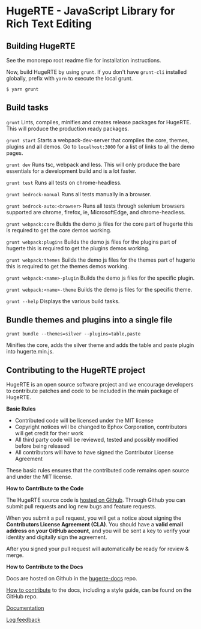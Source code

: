 HugeRTE - JavaScript Library for Rich Text Editing
===================================================

Building HugeRTE
-----------------
See the monorepo root readme file for installation instructions.

Now, build HugeRTE by using `grunt`. If you don't have `grunt-cli` installed globally, prefix with `yarn` to execute the local grunt.
```
$ yarn grunt
```

Build tasks
------------
`grunt`
Lints, compiles, minifies and creates release packages for HugeRTE. This will produce the production ready packages.

`grunt start`
Starts a webpack-dev-server that compiles the core, themes, plugins and all demos. Go to `localhost:3000` for a list of links to all the demo pages.

`grunt dev`
Runs tsc, webpack and less. This will only produce the bare essentials for a development build and is a lot faster.

`grunt test`
Runs all tests on chrome-headless.

`grunt bedrock-manual`
Runs all tests manually in a browser.

`grunt bedrock-auto:<browser>`
Runs all tests through selenium browsers supported are chrome, firefox, ie, MicrosoftEdge, and chrome-headless.

`grunt webpack:core`
Builds the demo js files for the core part of hugerte this is required to get the core demos working.

`grunt webpack:plugins`
Builds the demo js files for the plugins part of hugerte this is required to get the plugins demos working.

`grunt webpack:themes`
Builds the demo js files for the themes part of hugerte this is required to get the themes demos working.

`grunt webpack:<name>-plugin`
Builds the demo js files for the specific plugin.

`grunt webpack:<name>-theme`
Builds the demo js files for the specific theme.

`grunt --help`
Displays the various build tasks.

Bundle themes and plugins into a single file
---------------------------------------------
`grunt bundle --themes=silver --plugins=table,paste`

Minifies the core, adds the silver theme and adds the table and paste plugin into hugerte.min.js.

Contributing to the HugeRTE project
------------------------------------
HugeRTE is an open source software project and we encourage developers to contribute patches and code to be included in the main package of HugeRTE.

__Basic Rules__

* Contributed code will be licensed under the MIT license
* Copyright notices will be changed to Ephox Corporation, contributors will get credit for their work
* All third party code will be reviewed, tested and possibly modified before being released
* All contributors will have to have signed the Contributor License Agreement

These basic rules ensures that the contributed code remains open source and under the MIT license.

__How to Contribute to the Code__

The HugeRTE source code is [hosted on Github](https://github.com/hugerte/hugerte). Through Github you can submit pull requests and log new bugs and feature requests.

When you submit a pull request, you will get a notice about signing the __Contributors License Agreement (CLA)__.
You should have a __valid email address on your GitHub account__, and you will be sent a key to verify your identity and digitally sign the agreement.

After you signed your pull request will automatically be ready for review & merge.

__How to Contribute to the Docs__

Docs are hosted on Github in the [hugerte-docs](https://github.com/hugerte/hugerte-docs) repo.

[How to contribute](https://github.com/hugerte/hugerte-docs/blob/main/CONTRIBUTING.md) to the docs, including a style guide, can be found on the GitHub repo.

[Documentation](https://www.tiny.cloud/docs/hugerte/6/)

[Log feedback](https://github.com/hugerte/hugerte/labels/6.x)
